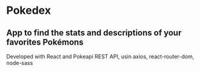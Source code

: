 # Pokedex 

## App to find the stats and descriptions of your favorites Pokémons

Developed with React and Pokeapi REST API, usin axios, react-router-dom, node-sass
